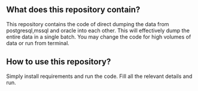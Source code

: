 ## What does this repository contain?
This repository contains the code of direct dumping the data from postgresql,mssql and oracle into each other.
This will effectively dump the entire data in a single batch. You may change the code for high volumes of data or run from terminal.

## How to use this repository?
Simply install requirements and run the code. Fill all the relevant details and run.


